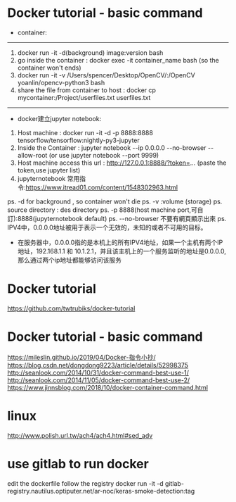 # Docker tutorial - basic command

- container:
-------------
1. docker run -it -d(background) image:version bash  
2. go inside the container : docker exec -it container_name bash (so the container won't ends)
3. docker run -it -v /Users/spencer/Desktop/OpenCV/:/OpenCV yoanlin/opencv-python3 bash
4. share the file from container to host :  docker cp mycontainer:/Project/userfiles.txt userfiles.txt

-------------
- docker建立jupyter notebook: 
1. Host machine : docker run -it -d -p 8888:8888 tensorflow/tensorflow:nightly-py3-jupyter
2. Inside the Container : jupyter notebook --ip 0.0.0.0 --no-browser --allow-root (or use jupyter notebook --port 9999)
3. Host machine access this url : http://127.0.0.1:8888/?token=... (paste the token,use jupyter list)
4. jupyternotebook 常用指令:https://www.itread01.com/content/1548302963.html
 
 






ps. -d for background , so container won't die
ps. -v :volume (storage)
ps. source directory : des directory
ps. -p 8888(host machine port,可自訂):8888(jupyternotebook default)
ps. --no-browser 不要有網頁顯示出來
ps. IPV4中，0.0.0.0地址被用于表示一个无效的，未知的或者不可用的目标。 
* 在服务器中，0.0.0.0指的是本机上的所有IPV4地址，如果一个主机有两个IP地址，192.168.1.1 和 10.1.2.1，并且该主机上的一个服务监听的地址是0.0.0.0,那么通过两个ip地址都能够访问该服务


# Docker tutorial
https://github.com/twtrubiks/docker-tutorial

# Docker tutorial - basic command
https://mileslin.github.io/2019/04/Docker-指令小抄/
https://blog.csdn.net/dongdong9223/article/details/52998375
http://seanlook.com/2014/10/31/docker-command-best-use-1/
http://seanlook.com/2014/11/05/docker-command-best-use-2/
https://www.jinnsblog.com/2018/10/docker-container-command.html





# linux
http://www.polish.url.tw/ach4/ach4.html#sed_adv

# use gitlab to run docker 
edit the dockerfile 
follow the registry
docker run -it -d gitlab-registry.nautilus.optiputer.net/ar-noc/keras-smoke-detection:tag























